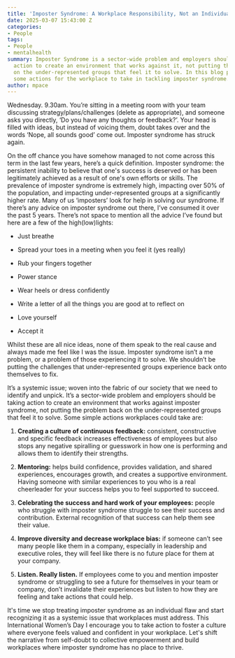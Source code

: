 ```yaml
---
title: 'Imposter Syndrome: A Workplace Responsibility, Not an Individual Burden'
date: 2025-03-07 15:43:00 Z
categories:
- People
tags:
- People
- mentalhealth
summary: Imposter Syndrome is a sector-wide problem and employers should be taking
  action to create an environment that works against it, not putting the problem back
  on the under-represented groups that feel it to solve. In this blog post I suggest
  some actions for the workplace to take in tackling imposter syndrome.
author: mpace
---
```


Wednesday. 9.30am. You’re sitting in a meeting room with your team discussing strategy/plans/challenges (delete as appropriate), and someone asks you directly, ‘Do you have any thoughts or feedback?’. Your head is filled with ideas, but instead of voicing them, doubt takes over and the words ‘Nope, all sounds good’ come out. Imposter syndrome has struck again.

On the off chance you have somehow managed to not come across this term in the last few years, here’s a quick definition. Imposter syndrome: the persistent inability to believe that one's success is deserved or has been legitimately achieved as a result of one's own efforts or skills. The prevalence of imposter syndrome is extremely high, impacting over 50% of the population, and impacting under-represented groups at a significantly higher rate.
Many of us ‘imposters’ look for help in solving our syndrome. If there’s any advice on imposter syndrome out there, I’ve consumed it over the past 5 years.  There’s not space to mention all the advice I’ve found but here are a few of the high(low)lights:

* Just breathe

* Spread your toes in a meeting when you feel it (yes really)

* Rub your fingers together

* Power stance

* Wear heels or dress confidently

* Write a letter of all the things you are good at to reflect on

* Love yourself

* Accept it

Whilst these are all nice ideas, none of them speak to the real cause and always made me feel like I was the issue. Imposter syndrome isn’t a me problem, or a problem of those experiencing it to solve. We shouldn’t be putting the challenges that under-represented groups experience back onto themselves to fix.

It’s a systemic issue; woven into the fabric of our society that we need to identify and unpick. It’s a sector-wide problem and employers should be taking action to create an environment that works against imposter syndrome, not putting the problem back on the under-represented groups that feel it to solve. Some simple actions workplaces could take are:

1. **Creating a culture of continuous feedback:** consistent, constructive and specific feedback increases effectiveness of employees but also stops any negative spiralling or guesswork in how one is performing and allows them to identify their strengths.

2. **Mentoring:** helps build confidence, provides validation, and shared experiences, encourages growth, and creates a supportive environment. Having someone with similar experiences to you who is a real cheerleader for your success helps you to feel supported to succeed.

3. **Celebrating the success and hard work of your employees:** people who struggle with imposter syndrome struggle to see their success and contribution. External recognition of that success can help them see their value.

4. **Improve diversity and decrease workplace bias:** if someone can’t see many people like them in a company, especially in leadership and executive roles, they will feel like there is no future place for them at your company.

5. **Listen. Really listen.** If employees come to you and mention imposter syndrome or struggling to see a future for themselves in your team or company, don’t invalidate their experiences but listen to how they are feeling and take actions that could help.

It's time we stop treating imposter syndrome as an individual flaw and start recognizing it as a systemic issue that workplaces must address. This International Women’s Day I encourage you to take action to foster a culture where everyone feels valued and confident in your workplace. Let's shift the narrative from self-doubt to collective empowerment and build workplaces where imposter syndrome has no place to thrive.